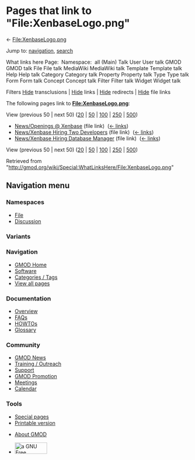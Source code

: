 <div id="mw-page-base" class="noprint">

</div>

<div id="mw-head-base" class="noprint">

</div>

<div id="content" class="mw-body" role="main">

<span id="top"></span>

<div id="mw-js-message" style="display:none;">

</div>



# <span dir="auto">Pages that link to "File:XenbaseLogo.png"</span>

<div id="bodyContent">

<div id="contentSub">

←
[File:XenbaseLogo.png](/wiki/File:XenbaseLogo.png "File:XenbaseLogo.png")

</div>

<div id="jump-to-nav" class="mw-jump">

Jump to: [navigation](#mw-navigation), [search](#p-search)

</div>

<div id="mw-content-text">

What links here Page:  Namespace:  all (Main) Talk User User talk GMOD
GMOD talk File File talk MediaWiki MediaWiki talk Template Template talk
Help Help talk Category Category talk Property Property talk Type Type
talk Form Form talk Concept Concept talk Filter Filter talk Widget
Widget talk

Filters
[Hide](/mediawiki/index.php?title=Special:WhatLinksHere/File:XenbaseLogo.png&hidetrans=1 "Special:WhatLinksHere/File:XenbaseLogo.png")
transclusions \|
[Hide](/mediawiki/index.php?title=Special:WhatLinksHere/File:XenbaseLogo.png&hidelinks=1 "Special:WhatLinksHere/File:XenbaseLogo.png")
links \|
[Hide](/mediawiki/index.php?title=Special:WhatLinksHere/File:XenbaseLogo.png&hideredirs=1 "Special:WhatLinksHere/File:XenbaseLogo.png")
redirects \|
[Hide](/mediawiki/index.php?title=Special:WhatLinksHere/File:XenbaseLogo.png&hideimages=1 "Special:WhatLinksHere/File:XenbaseLogo.png")
file links

The following pages link to
**[File:XenbaseLogo.png](/wiki/File:XenbaseLogo.png "File:XenbaseLogo.png")**:

View (previous 50 \| next 50)
([20](/mediawiki/index.php?title=Special:WhatLinksHere/File:XenbaseLogo.png&limit=20 "Special:WhatLinksHere/File:XenbaseLogo.png")
\|
[50](/mediawiki/index.php?title=Special:WhatLinksHere/File:XenbaseLogo.png&limit=50 "Special:WhatLinksHere/File:XenbaseLogo.png")
\|
[100](/mediawiki/index.php?title=Special:WhatLinksHere/File:XenbaseLogo.png&limit=100 "Special:WhatLinksHere/File:XenbaseLogo.png")
\|
[250](/mediawiki/index.php?title=Special:WhatLinksHere/File:XenbaseLogo.png&limit=250 "Special:WhatLinksHere/File:XenbaseLogo.png")
\|
[500](/mediawiki/index.php?title=Special:WhatLinksHere/File:XenbaseLogo.png&limit=500 "Special:WhatLinksHere/File:XenbaseLogo.png"))

- [News/Openings @
  Xenbase](/wiki/News/Openings_@_Xenbase "News/Openings @ Xenbase")
  (file link) ‎ <span class="mw-whatlinkshere-tools">([←
  links](/mediawiki/index.php?title=Special:WhatLinksHere&target=News%2FOpenings+%40+Xenbase "Special:WhatLinksHere"))</span>
- [News/Xenbase Hiring Two
  Developers](/wiki/News/Xenbase_Hiring_Two_Developers "News/Xenbase Hiring Two Developers")
  (file link) ‎ <span class="mw-whatlinkshere-tools">([←
  links](/mediawiki/index.php?title=Special:WhatLinksHere&target=News%2FXenbase+Hiring+Two+Developers "Special:WhatLinksHere"))</span>
- [News/Xenbase Hiring Database
  Manager](/wiki/News/Xenbase_Hiring_Database_Manager "News/Xenbase Hiring Database Manager")
  (file link) ‎ <span class="mw-whatlinkshere-tools">([←
  links](/mediawiki/index.php?title=Special:WhatLinksHere&target=News%2FXenbase+Hiring+Database+Manager "Special:WhatLinksHere"))</span>

View (previous 50 \| next 50)
([20](/mediawiki/index.php?title=Special:WhatLinksHere/File:XenbaseLogo.png&limit=20 "Special:WhatLinksHere/File:XenbaseLogo.png")
\|
[50](/mediawiki/index.php?title=Special:WhatLinksHere/File:XenbaseLogo.png&limit=50 "Special:WhatLinksHere/File:XenbaseLogo.png")
\|
[100](/mediawiki/index.php?title=Special:WhatLinksHere/File:XenbaseLogo.png&limit=100 "Special:WhatLinksHere/File:XenbaseLogo.png")
\|
[250](/mediawiki/index.php?title=Special:WhatLinksHere/File:XenbaseLogo.png&limit=250 "Special:WhatLinksHere/File:XenbaseLogo.png")
\|
[500](/mediawiki/index.php?title=Special:WhatLinksHere/File:XenbaseLogo.png&limit=500 "Special:WhatLinksHere/File:XenbaseLogo.png"))

</div>

<div class="printfooter">

Retrieved from
"<http://gmod.org/wiki/Special:WhatLinksHere/File:XenbaseLogo.png>"

</div>

<div id="catlinks" class="catlinks catlinks-allhidden">

</div>

<div class="visualClear">

</div>

</div>

</div>

<div id="mw-navigation">

## Navigation menu

<div id="mw-head">



<div id="left-navigation">

<div id="p-namespaces" class="vectorTabs" role="navigation"
aria-labelledby="p-namespaces-label">

### Namespaces

- <span id="ca-nstab-image"><a href="/wiki/File:XenbaseLogo.png" accesskey="c"
  title="View the file page [c]">File</a></span>
- <span id="ca-talk"><a
  href="/mediawiki/index.php?title=File_talk:XenbaseLogo.png&amp;action=edit&amp;redlink=1"
  accesskey="t"
  title="Discussion about the content page [t]">Discussion</a></span>

</div>

<div id="p-variants" class="vectorMenu emptyPortlet" role="navigation"
aria-labelledby="p-variants-label">

### 

### Variants[](#)

<div class="menu">

</div>

</div>

</div>

<div id="right-navigation">





</div>



</div>

</div>

</div>

<div id="mw-panel">

<div id="p-logo" role="banner">

<a href="/wiki/Main_Page"
style="background-image: url(http://gmod.org/images/GMOD-cogs.png);"
title="Visit the main page"></a>

</div>

<div id="p-Navigation" class="portal" role="navigation"
aria-labelledby="p-Navigation-label">

### Navigation

<div class="body">

- <span id="n-GMOD-Home">[GMOD Home](/wiki/Main_Page)</span>
- <span id="n-Software">[Software](/wiki/GMOD_Components)</span>
- <span id="n-Categories-.2F-Tags">[Categories /
  Tags](/wiki/Categories)</span>
- <span id="n-View-all-pages">[View all
  pages](/wiki/Special:AllPages)</span>

</div>

</div>

<div id="p-Documentation" class="portal" role="navigation"
aria-labelledby="p-Documentation-label">

### Documentation

<div class="body">

- <span id="n-Overview">[Overview](/wiki/Overview)</span>
- <span id="n-FAQs">[FAQs](/wiki/Category:FAQ)</span>
- <span id="n-HOWTOs">[HOWTOs](/wiki/Category:HOWTO)</span>
- <span id="n-Glossary">[Glossary](/wiki/Glossary)</span>

</div>

</div>

<div id="p-Community" class="portal" role="navigation"
aria-labelledby="p-Community-label">

### Community

<div class="body">

- <span id="n-GMOD-News">[GMOD News](/wiki/GMOD_News)</span>
- <span id="n-Training-.2F-Outreach">[Training /
  Outreach](/wiki/Training_and_Outreach)</span>
- <span id="n-Support">[Support](/wiki/Support)</span>
- <span id="n-GMOD-Promotion">[GMOD
  Promotion](/wiki/GMOD_Promotion)</span>
- <span id="n-Meetings">[Meetings](/wiki/Meetings)</span>
- <span id="n-Calendar">[Calendar](/wiki/Calendar)</span>

</div>

</div>

<div id="p-tb" class="portal" role="navigation"
aria-labelledby="p-tb-label">

### Tools

<div class="body">

- <span id="t-specialpages"><a href="/wiki/Special:SpecialPages" accesskey="q"
  title="A list of all special pages [q]">Special pages</a></span>
- <span id="t-print"><a
  href="/mediawiki/index.php?title=Special:WhatLinksHere/File:XenbaseLogo.png&amp;printable=yes"
  rel="alternate" accesskey="p"
  title="Printable version of this page [p]">Printable version</a></span>

</div>

</div>

</div>

</div>

<div id="footer" role="contentinfo">

- <span id="footer-places-about">[About
  GMOD](/wiki/GMOD:About "GMOD:About")</span>

<!-- -->

- <span id="footer-copyrightico">[<img src="http://www.gnu.org/graphics/gfdl-logo-small.png" width="88"
  height="31" alt="a GNU Free Documentation License" />](http://www.gnu.org/licenses/fdl-1.3.html)</span>


<div style="clear:both">

</div>

</div>
